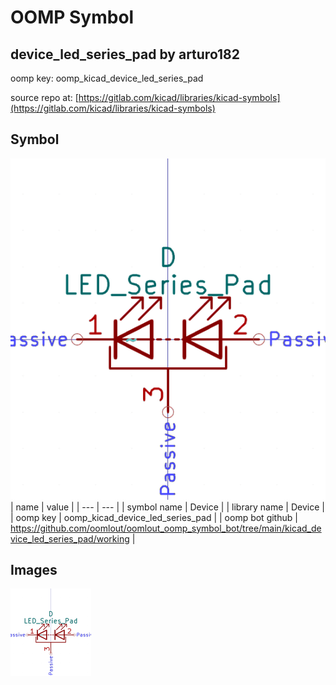# OOMP Symbol  
## device_led_series_pad  by arturo182  
  
oomp key: oomp_kicad_device_led_series_pad  
  
source repo at: [https://gitlab.com/kicad/libraries/kicad-symbols](https://gitlab.com/kicad/libraries/kicad-symbols)  
## Symbol  
  
[![working.png](working_600.png)](working.png)  
| name | value | 
| --- | --- | 
| symbol name | Device | 
| library name | Device | 
| oomp key | oomp_kicad_device_led_series_pad | 
| oomp bot github | https://github.com/oomlout/oomlout_oomp_symbol_bot/tree/main/kicad_device_led_series_pad/working | 
## Images  
  
[![working.png](working_140.png)](working.png)  
